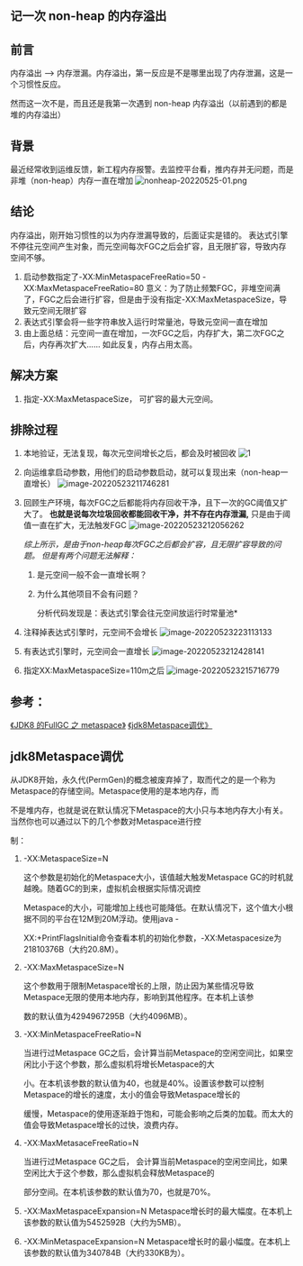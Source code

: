 ## 记一次 non-heap 的内存溢出

## 前言

内存溢出 --> 内存泄漏。内存溢出，第一反应是不是哪里出现了内存泄漏，这是一个习惯性反应。

然而这一次不是，而且还是我第一次遇到 non-heap 内存溢出（以前遇到的都是堆的内存溢出）

## 背景

最近经常收到运维反馈，新工程内存报警。去监控平台看，推内存并无问题，而是非堆（non-heap）内存一直在增加
![nonheap-20220525-01.png](https://raw.githubusercontent.com/huan415/JavaYang/master/assets/nonheap-20220525-01.png)



## 结论

内存溢出，刚开始习惯性的以为内存泄漏导致的，后面证实是错的。
表达式引擎不停往元空间产生对象，而元空间每次FGC之后会扩容，且无限扩容，导致内存空间不够。

1. 启动参数指定了-XX:MinMetaspaceFreeRatio=50 -XX:MaxMetaspaceFreeRatio=80
   意义：为了防止频繁FGC，非堆空间满了，FGC之后会进行扩容，但是由于没有指定-XX:MaxMetaspaceSize，导致元空间无限扩容
2. 表达式引擎会将一些字符串放入运行时常量池，导致元空间一直在增加
3. 由上面总结：元空间一直在增加，一次FGC之后，内存扩大，第二次FGC之后，内存再次扩大......    如此反复，内存占用太高。



## 解决方案

1. 指定-XX:MaxMetaspaceSize， 可扩容的最大元空间。



## 排除过程

1. 本地验证，无法复现，每次元空间增长之后，都会及时被回收
   ![1](C:\Users\huan415\Desktop\22\1.png)

2. 向运维拿启动参数，用他们的启动参数启动，就可以复现出来（non-heap一直增长）
   ![image-20220523211746281](C:\Users\huan415\AppData\Roaming\Typora\typora-user-images\image-20220523211746281.png)

3. 回顾生产环境，每次FGC之后都能将内存回收干净，且下一次的GC阈值又扩大了。
   **也就是说每次垃圾回收都能回收干净，并不存在内存泄漏,** 只是由于阈值一直在扩大，无法触发FGC
   ![image-20220523212056262](C:\Users\huan415\AppData\Roaming\Typora\typora-user-images\image-20220523212056262.png)

   

   *综上所示，是由于non-heap每次FGC之后都会扩容，且无限扩容导致的问题。
   但是有两个问题无法解释：*

   1. 是元空间一般不会一直增长啊？ 

   2. 为什么其他项目不会有问题？


      分析代码发现是：表达式引擎会往元空间放运行时常量池*

4. 注释掉表达式引擎时，元空间不会增长
   ![image-20220523223113133](C:\Users\huan415\AppData\Roaming\Typora\typora-user-images\image-20220523223113133.png)

5. 有表达式引擎时，元空间会一直增长
   ![image-20220523212428141](C:\Users\huan415\AppData\Roaming\Typora\typora-user-images\image-20220523212428141.png)

6. 指定XX:MaxMetaspaceSize=110m之后
   ![image-20220523215716779](C:\Users\huan415\AppData\Roaming\Typora\typora-user-images\image-20220523215716779.png)





## 参考：

[《JDK8 的FullGC 之 metaspace》](https://www.jianshu.com/p/1a0b4bf8d498)
[《jdk8Metaspace调优》](https://wenku.baidu.com/view/9ce9323cb4360b4c2e3f5727a5e9856a56122611.html)



##  **jdk8Metaspace调优**

从JDK8开始，永久代(PermGen)的概念被废弃掉了，取⽽代之的是⼀个称为Metaspace的存储空间。Metaspace使⽤的是本地内存，⽽

不是堆内存，也就是说在默认情况下Metaspace的⼤⼩只与本地内存⼤⼩有关。当然你也可以通过以下的⼏个参数对Metaspace进⾏控

制：

1. -XX:MetaspaceSize=N 

   这个参数是初始化的Metaspace⼤⼩，该值越⼤触发Metaspace GC的时机就越晚。随着GC的到来，虚拟机会根据实际情况调控

   Metaspace的⼤⼩，可能增加上线也可能降低。在默认情况下，这个值⼤⼩根据不同的平台在12M到20M浮动。使⽤java -

   XX:+PrintFlagsInitial命令查看本机的初始化参数，-XX:Metaspacesize为21810376B（⼤约20.8M）。

2. -XX:MaxMetaspaceSize=N 

   这个参数⽤于限制Metaspace增长的上限，防⽌因为某些情况导致Metaspace⽆限的使⽤本地内存，影响到其他程序。在本机上该参

   数的默认值为4294967295B（⼤约4096MB）。

3. -XX:MinMetaspaceFreeRatio=N 

   当进⾏过Metaspace GC之后，会计算当前Metaspace的空闲空间⽐，如果空闲⽐⼩于这个参数，那么虚拟机将增长Metaspace的⼤

   ⼩。在本机该参数的默认值为40，也就是40%。设置该参数可以控制Metaspace的增长的速度，太⼩的值会导致Metaspace增长的

   缓慢，Metaspace的使⽤逐渐趋于饱和，可能会影响之后类的加载。⽽太⼤的值会导致Metaspace增长的过快，浪费内存。

4. -XX:MaxMetasaceFreeRatio=N 

   当进⾏过Metaspace GC之后， 会计算当前Metaspace的空闲空间⽐，如果空闲⽐⼤于这个参数，那么虚拟机会释放Metaspace的

   部分空间。在本机该参数的默认值为70，也就是70%。

5. -XX:MaxMetaspaceExpansion=N 
   Metaspace增长时的最⼤幅度。在本机上该参数的默认值为5452592B（⼤约为5MB）。

6. -XX:MinMetaspaceExpansion=N 
   Metaspace增长时的最⼩幅度。在本机上该参数的默认值为340784B（⼤约330KB为）。

   

